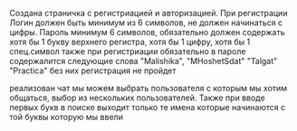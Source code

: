 Создана страничка с регистриацией и авторизацией. При регистрации Логин должен быть минимум из 6 символов, не должен начинаться с цифры. 
Пароль минимум 6 символов, обязательно должен содержать хотя бы 1 букву верхнего регистра, хотя бы 1 цифру, хотя бы 1 спец.символ
также при регистриации обязательно в пароле содержалится следующие слова "Malishika", "МHoshetSdat" "Talgat" "Practica" без них регистрация не пройдет 

реализован чат мы можем выбрать пользователя с которым мы хотим общаться, выбор из нескольких пользователей. Также при вводе первых букв в поиске выходит только те имена которые начинаются с той буквы которую мы ввели

